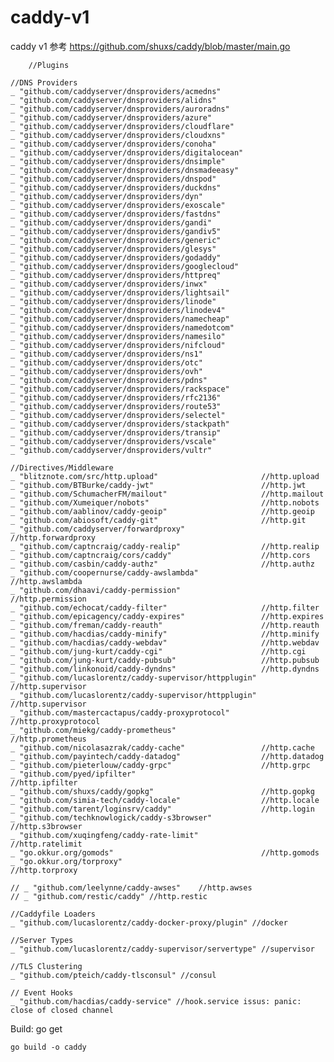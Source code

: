 # caddy-v1
caddy v1
参考 https://github.com/shuxs/caddy/blob/master/main.go

        //Plugins

	//DNS Providers
	_ "github.com/caddyserver/dnsproviders/acmedns"
	_ "github.com/caddyserver/dnsproviders/alidns"
	_ "github.com/caddyserver/dnsproviders/auroradns"
	_ "github.com/caddyserver/dnsproviders/azure"
	_ "github.com/caddyserver/dnsproviders/cloudflare"
	_ "github.com/caddyserver/dnsproviders/cloudxns"
	_ "github.com/caddyserver/dnsproviders/conoha"
	_ "github.com/caddyserver/dnsproviders/digitalocean"
	_ "github.com/caddyserver/dnsproviders/dnsimple"
	_ "github.com/caddyserver/dnsproviders/dnsmadeeasy"
	_ "github.com/caddyserver/dnsproviders/dnspod"
	_ "github.com/caddyserver/dnsproviders/duckdns"
	_ "github.com/caddyserver/dnsproviders/dyn"
	_ "github.com/caddyserver/dnsproviders/exoscale"
	_ "github.com/caddyserver/dnsproviders/fastdns"
	_ "github.com/caddyserver/dnsproviders/gandi"
	_ "github.com/caddyserver/dnsproviders/gandiv5"
	_ "github.com/caddyserver/dnsproviders/generic"
	_ "github.com/caddyserver/dnsproviders/glesys"
	_ "github.com/caddyserver/dnsproviders/godaddy"
	_ "github.com/caddyserver/dnsproviders/googlecloud"
	_ "github.com/caddyserver/dnsproviders/httpreq"
	_ "github.com/caddyserver/dnsproviders/inwx"
	_ "github.com/caddyserver/dnsproviders/lightsail"
	_ "github.com/caddyserver/dnsproviders/linode"
	_ "github.com/caddyserver/dnsproviders/linodev4"
	_ "github.com/caddyserver/dnsproviders/namecheap"
	_ "github.com/caddyserver/dnsproviders/namedotcom"
	_ "github.com/caddyserver/dnsproviders/namesilo"
	_ "github.com/caddyserver/dnsproviders/nifcloud"
	_ "github.com/caddyserver/dnsproviders/ns1"
	_ "github.com/caddyserver/dnsproviders/otc"
	_ "github.com/caddyserver/dnsproviders/ovh"
	_ "github.com/caddyserver/dnsproviders/pdns"
	_ "github.com/caddyserver/dnsproviders/rackspace"
	_ "github.com/caddyserver/dnsproviders/rfc2136"
	_ "github.com/caddyserver/dnsproviders/route53"
	_ "github.com/caddyserver/dnsproviders/selectel"
	_ "github.com/caddyserver/dnsproviders/stackpath"
	_ "github.com/caddyserver/dnsproviders/transip"
	_ "github.com/caddyserver/dnsproviders/vscale"
	_ "github.com/caddyserver/dnsproviders/vultr"

	//Directives/Middleware
	_ "blitznote.com/src/http.upload"                       //http.upload
	_ "github.com/BTBurke/caddy-jwt"                        //http.jwt
	_ "github.com/SchumacherFM/mailout"                     //http.mailout
	_ "github.com/Xumeiquer/nobots"                         //http.nobots
	_ "github.com/aablinov/caddy-geoip"                     //http.geoip
	_ "github.com/abiosoft/caddy-git"                       //http.git
	_ "github.com/caddyserver/forwardproxy"                 //http.forwardproxy
	_ "github.com/captncraig/caddy-realip"                  //http.realip
	_ "github.com/captncraig/cors/caddy"                    //http.cors
	_ "github.com/casbin/caddy-authz"                       //http.authz
	_ "github.com/coopernurse/caddy-awslambda"              //http.awslambda
	_ "github.com/dhaavi/caddy-permission"                  //http.permission
	_ "github.com/echocat/caddy-filter"                     //http.filter
	_ "github.com/epicagency/caddy-expires"                 //http.expires
	_ "github.com/freman/caddy-reauth"                      //http.reauth
	_ "github.com/hacdias/caddy-minify"                     //http.minify
	_ "github.com/hacdias/caddy-webdav"                     //http.webdav
	_ "github.com/jung-kurt/caddy-cgi"                      //http.cgi
	_ "github.com/jung-kurt/caddy-pubsub"                   //http.pubsub
	_ "github.com/linkonoid/caddy-dyndns"                   //http.dyndns
	_ "github.com/lucaslorentz/caddy-supervisor/httpplugin" //http.supervisor
	_ "github.com/lucaslorentz/caddy-supervisor/httpplugin" //http.supervisor
	_ "github.com/mastercactapus/caddy-proxyprotocol"       //http.proxyprotocol
	_ "github.com/miekg/caddy-prometheus"                   //http.prometheus
	_ "github.com/nicolasazrak/caddy-cache"                 //http.cache
	_ "github.com/payintech/caddy-datadog"                  //http.datadog
	_ "github.com/pieterlouw/caddy-grpc"                    //http.grpc
	_ "github.com/pyed/ipfilter"                            //http.ipfilter
	_ "github.com/shuxs/caddy/gopkg"                        //http.gopkg
	_ "github.com/simia-tech/caddy-locale"                  //http.locale
	_ "github.com/tarent/loginsrv/caddy"                    //http.login
	_ "github.com/techknowlogick/caddy-s3browser"           //http.s3browser
	_ "github.com/xuqingfeng/caddy-rate-limit"              //http.ratelimit
	_ "go.okkur.org/gomods"                                 //http.gomods
	_ "go.okkur.org/torproxy"                               //http.torproxy

	// _ "github.com/leelynne/caddy-awses"    //http.awses
	// _ "github.com/restic/caddy" //http.restic

	//Caddyfile Loaders
	_ "github.com/lucaslorentz/caddy-docker-proxy/plugin" //docker

	//Server Types
	_ "github.com/lucaslorentz/caddy-supervisor/servertype" //supervisor

	//TLS Clustering
	_ "github.com/pteich/caddy-tlsconsul" //consul

	// Event Hooks
	_ "github.com/hacdias/caddy-service" //hook.service issus: panic: close of closed channel
	
	
Build:
    go get
    
    go build -o caddy
